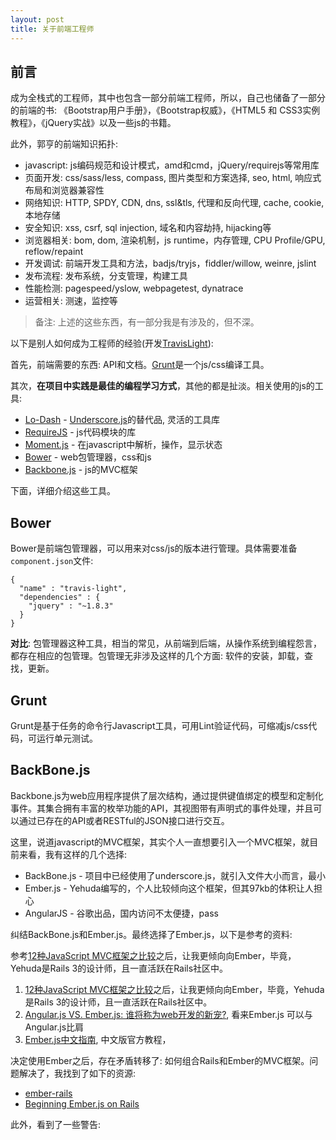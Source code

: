 ```yaml
---
layout: post
title: 关于前端工程师
---
```


## 前言

成为全栈式的工程师，其中也包含一部分前端工程师，所以，自己也储备了一部分的前端的书:  《Bootstrap用户手册》，《Bootstrap权威》，《HTML5 和 CSS3实例教程》，《jQuery实战》以及一些js的书籍。

此外，郭亨的前端知识拓扑: 

* javascript: js编码规范和设计模式，amd和cmd，jQuery/requirejs等常用库
* 页面开发: css/sass/less, compass, 图片类型和方案选择, seo, html, 响应式布局和浏览器兼容性
* 网络知识: HTTP, SPDY, CDN, dns, ssl&tls, 代理和反向代理, cache, cookie, 本地存储
* 安全知识: xss, csrf, sql injection, 域名和内容劫持, hijacking等
* 浏览器相关: bom, dom, 渲染机制，js runtime，内存管理, CPU Profile/GPU, reflow/repaint
* 开发调试: 前端开发工具和方法，badjs/tryjs，fiddler/willow, weinre, jslint
* 发布流程: 发布系统，分支管理，构建工具
* 性能检测: pagespeed/yslow, webpagetest, dynatrace
* 运营相关: 测速，监控等

> 备注: 上述的这些东西，有一部分我是有涉及的，但不深。

以下是别人如何成为工程师的经验(开发[TravisLight](https://github.com/willdurand/TravisLight)):

首先，前端需要的东西: API和文档。[Grunt](http://gruntjs.com/)是一个js/css编译工具。

其次，**在项目中实践是最佳的编程学习方式**，其他的都是扯淡。相关使用的js的工具: 

* [Lo-Dash](https://lodash.com/) - [Underscore.js](http://documentcloud.github.io/underscore/)的替代品, 灵活的工具库
* [RequireJS](http://www.requirejs.org/) - js代码模块的库
* [Moment.js](http://momentjs.com/) - 在javascript中解析，操作，显示状态
* [Bower](https://github.com/twitter/bower) - web包管理器，css和js
* [Backbone.js](http://backbonejs.org/) - js的MVC框架

下面，详细介绍这些工具。

## Bower

Bower是前端包管理器，可以用来对css/js的版本进行管理。具体需要准备`component.json`文件:

```
{
  "name" : "travis-light",
  "dependencies" : {
    "jquery" : "~1.8.3"
  }
}
```

**对比**: 包管理器这种工具，相当的常见，从前端到后端，从操作系统到编程怨言，都存在相应的包管理。包管理无非涉及这样的几个方面: 软件的安装，卸载，查找，更新。

## Grunt

Grunt是基于任务的命令行Javascript工具，可用Lint验证代码，可缩减js/css代码，可运行单元测试。

##  BackBone.js

Backbone.js为web应用程序提供了层次结构，通过提供键值绑定的模型和定制化事件。其集合拥有丰富的枚举功能的API，其视图带有声明式的事件处理，并且可以通过已存在的API或者RESTful的JSON接口进行交互。

这里，说道javascript的MVC框架，其实个人一直想要引入一个MVC框架，就目前来看，我有这样的几个选择: 

* BackBone.js - 项目中已经使用了underscore.js，就引入文件大小而言，最小
* Ember.js - Yehuda编写的，个人比较倾向这个框架，但其97kb的体积让人担心
* AngularJS - 谷歌出品，国内访问不太便捷，pass

纠结BackBone.js和Ember.js。最终选择了Ember.js，以下是参考的资料: 

参考[12种JavaScript MVC框架之比较](http://www.infoq.com/cn/news/2012/05/js-mvc-framework/)之后，让我更倾向向Ember，毕竟，Yehuda是Rails 3的设计师，且一直活跃在Rails社区中。


1. [12种JavaScript MVC框架之比较](http://www.infoq.com/cn/news/2012/05/js-mvc-framework/)之后，让我更倾向向Ember，毕竟，Yehuda是Rails 3的设计师，且一直活跃在Rails社区中。
2. [Angular.js VS. Ember.js: 谁将称为web开发的新宠?](http://www.csdn.net/article/2013-09-09/2816880-Angular-Ember-Javascript-Frameworks), 看来Ember.js 可以与Angular.js比肩
3. [Ember.js中文指南](http://www.emberjs.cn/guides/), 中文版官方教程，

决定使用Ember之后，存在矛盾转移了: 如何组合Rails和Ember的MVC框架。问题解决了，我找到了如下的资源: 

* [ember-rails](https://github.com/emberjs/ember-rails)
* [Beginning Ember.js on Rails](http://www.cerebris.com/blog/tags/emberjs/)

此外，看到了一些警告: 

